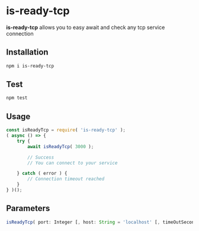 # is-ready-tcp

**is-ready-tcp** allows you to easy await and check any tcp service connection

## Installation

```bash
npm i is-ready-tcp
```

## Test
```bash
npm test
```

## Usage

```javascript
const isReadyTcp = require( 'is-ready-tcp' );
( async () => {
    try {
        await isReadyTcp( 3000 );

        // Success
        // You can connect to your service

    } catch ( error ) {
        // Connection timeout reached
    }
} )();
```

## Parameters

```javascript
isReadyTcp( port: Integer [, host: String = 'localhost' [, timeOutSeconds: Number = 30 [, intervalAttemptsSeconds: Number = 1 ]]] )
```